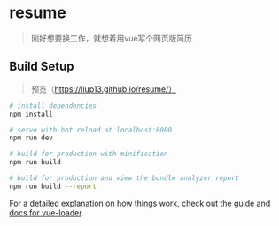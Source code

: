 # resume

> 刚好想要换工作，就想着用vue写个网页版简历

## Build Setup

> 预览（https://liup13.github.io/resume/）

``` bash
# install dependencies
npm install

# serve with hot reload at localhost:8080
npm run dev

# build for production with minification
npm run build

# build for production and view the bundle analyzer report
npm run build --report
```

For a detailed explanation on how things work, check out the [guide](http://vuejs-templates.github.io/webpack/) and [docs for vue-loader](http://vuejs.github.io/vue-loader).
